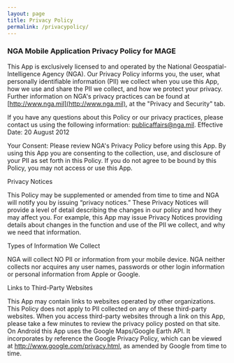 ```yaml
---
layout: page
title: Privacy Policy
permalink: /privacypolicy/
---
```


### NGA Mobile Application Privacy Policy for MAGE

This App is exclusively licensed to and operated by the National Geospatial-Intelligence Agency (NGA). Our Privacy Policy informs you, the user, what personally identifiable information (PII) we collect when you use this App, how we use and share the PII we collect, and how we protect your privacy. Further information on NGA's privacy practices can be found at [http://www.nga.mil](http://www.nga.mil), at the "Privacy and Security" tab.

If you have any questions about this Policy or our privacy practices, please contact us using the following information: <publicaffairs@nga.mil>. Effective Date: 20 August 2012

Your Consent: Please review NGA's Privacy Policy before using this App. By using this App you are consenting to the collection, use, and disclosure of your PII as set forth in this Policy. If you do not agree to be bound by this Policy, you may not access or use this App.

Privacy Notices

This Policy may be supplemented or amended from time to time and NGA will notify you by issuing “privacy notices.” These Privacy Notices will provide a level of detail describing the changes in our policy and how they may affect you. For example, this App may issue Privacy Notices providing details about changes in the function and use of the PII we collect, and why we need that information.

Types of Information We Collect

NGA will collect NO PII or information from your mobile device. NGA neither collects nor acquires any user names, passwords or other login information or personal information from Apple or Google.

Links to Third-Party Websites

This App may contain links to websites operated by other organizations. This Policy does not apply to PII collected on any of these third-party websites. When you access third-party websites through a link on this App, please take a few minutes to review the privacy policy posted on that site. On Android this App uses the Google Maps/Google Earth API. It incorporates by reference the Google Privacy Policy, which can be viewed at http://www.google.com/privacy.html, as amended by Google from time to time.
